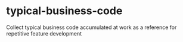 # typical-business-code
Collect typical business code accumulated at work as a reference for repetitive feature development
